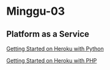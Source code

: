 # Minggu-03
## Platform as a Service

[Getting Started on Heroku with Python](heroku-python.md)

[Getting Started on Heroku with PHP](heroku-php.md)
